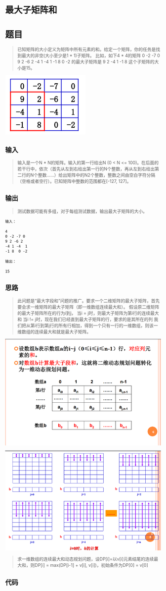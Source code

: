 最大子矩阵和
===========

# 题目
> 已知矩阵的大小定义为矩阵中所有元素的和。给定一个矩阵，你的任务是找到最大的非空(大小至少是1 * 1)子矩阵。 比如，如下4 * 4的矩阵 0 -2 -7 0 9 2 -6 2 -4 1 -4 1 -1 8 0 -2 的最大子矩阵是 9 2 -4 1 -1 8 这个子矩阵的大小是15。

![image](https://github.com/ShaoQiBNU/Maximum_submatrix_sum/blob/master/images/1.jpeg)

## 输入
> 输入是一个N * N的矩阵。输入的第一行给出N (0 < N <= 100)。在后面的若干行中，依次（首先从左到右给出第一行的N个整数，再从左到右给出第二行的N个整数……）给出矩阵中的N2个整数，整数之间由空白字符分隔（空格或者空行）。已知矩阵中整数的范围都在[-127, 127]。

## 输出
> 测试数据可能有多组，对于每组测试数据，输出最大子矩阵的大小。

```shell
输入：

4
0 -2 -7 0
9 2 -6 2
-4 1 -4  1
-1 8  0 -2

输出：

15
```

## 思路

> 此问题是“最大字段和”问题的推广。要求一个二维矩阵的最大子矩阵，首先要会求一维矩阵的最大子矩阵（即一维数组连续最大和）。
> 假设原二维矩阵的最大子矩阵所在的行为i到j，
  当i = j时，则最大子矩阵为第i行的连续最大和
  当i != j时，现在我们已经直到最大子矩阵的行，要求的是其所在的列
  我们把从第i行到第j行的所有行相加，得到一个只有一行的一维数组，则该一维数组的连续最大和就是最大子矩阵。

![image](https://github.com/ShaoQiBNU/Maximum_submatrix_sum/blob/master/images/2.jpeg)

![image](https://github.com/ShaoQiBNU/Maximum_submatrix_sum/blob/master/images/3.jpeg)

> 求一维数组的连续最大和动态规划问题，设DP[i]=以v[i]元素结尾的连续最大和，则DP[i] = max(DP[i-1] + v[i], v[i])，初始条件为DP[0] = v[0]

## 代码
```C++

```

